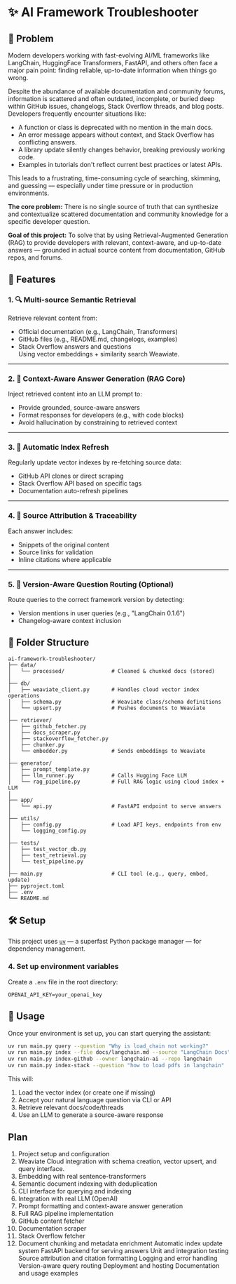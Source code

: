 # ✨ AI Framework Troubleshooter

## 🚩 Problem

Modern developers working with fast-evolving AI/ML frameworks like LangChain, HuggingFace Transformers, FastAPI, and others often face a major pain point: finding reliable, up-to-date information when things go wrong.

Despite the abundance of available documentation and community forums, information is scattered and often outdated, incomplete, or buried deep within GitHub issues, changelogs, Stack Overflow threads, and blog posts. Developers frequently encounter situations like:

- A function or class is deprecated with no mention in the main docs.
- An error message appears without context, and Stack Overflow has conflicting answers.
- A library update silently changes behavior, breaking previously working code.
- Examples in tutorials don't reflect current best practices or latest APIs.

This leads to a frustrating, time-consuming cycle of searching, skimming, and guessing — especially under time pressure or in production environments.

**The core problem:** There is no single source of truth that can synthesize and contextualize scattered documentation and community knowledge for a specific developer question.

**Goal of this project:** To solve that by using Retrieval-Augmented Generation (RAG) to provide developers with relevant, context-aware, and up-to-date answers — grounded in actual source content from documentation, GitHub repos, and forums.

## 🚀 Features

### 1. 🔍 Multi-source Semantic Retrieval
Retrieve relevant content from:
- Official documentation (e.g., LangChain, Transformers)
- GitHub files (e.g., README.md, changelogs, examples)
- Stack Overflow answers and questions  
Using vector embeddings + similarity search Weawiate.

---

### 2. 🧠 Context-Aware Answer Generation (RAG Core)
Inject retrieved content into an LLM prompt to:
- Provide grounded, source-aware answers
- Format responses for developers (e.g., with code blocks)
- Avoid hallucination by constraining to retrieved context

---

### 3. 🔁 Automatic Index Refresh
Regularly update vector indexes by re-fetching source data:
- GitHub API clones or direct scraping
- Stack Overflow API based on specific tags
- Documentation auto-refresh pipelines

---

### 4. 🧾 Source Attribution & Traceability
Each answer includes:
- Snippets of the original content
- Source links for validation
- Inline citations where applicable

---

### 5. 🧪 Version-Aware Question Routing (Optional)
Route queries to the correct framework version by detecting:
- Version mentions in user queries (e.g., "LangChain 0.1.6")
- Changelog-aware context inclusion


## 📂 Folder Structure

```
ai-framework-troubleshooter/
├── data/
│   └── processed/               # Cleaned & chunked docs (stored)
│
├── db/
│   ├── weaviate_client.py       # Handles cloud vector index operations
│   ├── schema.py                # Weaviate class/schema definitions
│   └── upsert.py                # Pushes documents to Weaviate
│
├── retriever/
│   ├── github_fetcher.py
│   ├── docs_scraper.py
│   ├── stackoverflow_fetcher.py
│   ├── chunker.py
│   └── embedder.py              # Sends embeddings to Weaviate
│
├── generator/
│   ├── prompt_template.py
│   ├── llm_runner.py            # Calls Hugging Face LLM
│   └── rag_pipeline.py          # Full RAG logic using cloud index + LLM
│
├── app/
│   └── api.py                   # FastAPI endpoint to serve answers
│
├── utils/
│   ├── config.py                # Load API keys, endpoints from env
│   └── logging_config.py
│
├── tests/
│   ├── test_vector_db.py
│   ├── test_retrieval.py
│   └── test_pipeline.py
│
├── main.py                      # CLI tool (e.g., query, embed, update)
├── pyproject.toml
├── .env
└── README.md
```


## 🛠 Setup

This project uses [`uv`](https://github.com/astral-sh/uv) — a superfast Python package manager — for dependency management.

### 4. Set up environment variables

Create a `.env` file in the root directory:

```env
OPENAI_API_KEY=your_openai_key
```

## 🧪 Usage

Once your environment is set up, you can start querying the assistant:

```bash
uv run main.py query --question "Why is load_chain not working?"
uv run main.py index --file docs/langchain.md --source "LangChain Docs"
uv run main.py index-github --owner langchain-ai --repo langchain
uv run main.py index-stack --question "how to load pdfs in langchain"
```

This will:
1. Load the vector index (or create one if missing)
2. Accept your natural language question via CLI or API
3. Retrieve relevant docs/code/threads
4. Use an LLM to generate a source-aware response

## Plan

1. Project setup and configuration
2. Weaviate Cloud integration with schema creation, vector upsert, and query interface.
3. Embedding with real sentence-transformers
4. Semantic document indexing with deduplication
5. CLI interface for querying and indexing
6. Integration with real LLM (OpenAI)
7. Prompt formatting and context-aware answer generation
8. Full RAG pipeline implementation
9. GitHub content fetcher
10. Documentation scraper
11. Stack Overflow fetcher
12. Document chunking and metadata enrichment
Automatic index update system
FastAPI backend for serving answers
Unit and integration testing
Source attribution and citation formatting
Logging and error handling
Version-aware query routing
Deployment and hosting
Documentation and usage examples
